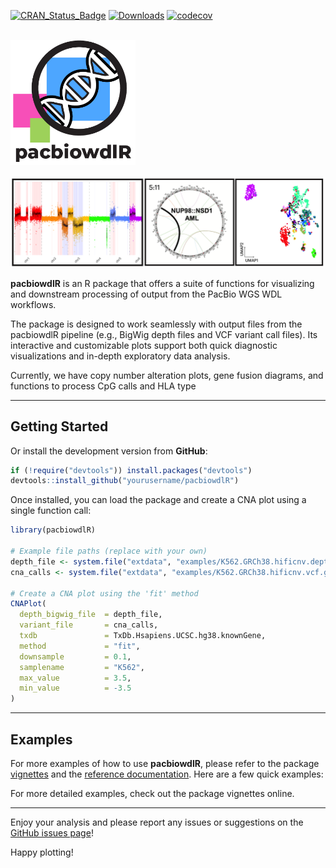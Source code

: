<!-- badges: start -->
[![CRAN_Status_Badge](https://www.r-pkg.org/badges/version/pacbiowdlR?color=blue)](https://cran.r-project.org/web/packages/pacbiowdlR)
[![Downloads](https://cranlogs.r-pkg.org/badges/pacbiowdlR?color=blue)](https://cran.rstudio.com/package=pacbiowdlR)
[![codecov](https://codecov.io/gh/yourusername/pacbiowdlR/branch/master/graph/badge.svg)](https://codecov.io/gh/yourusername/pacbiowdlR)
<!-- badges: end -->

<br>

<div style="text-align:left">
  <span>
    <a href="https://github.com/scfurl/pacbiowdlR">
      <img src="man/figures/logo.png" width = 200/>
    </a>
  </span>
</div>

<br>

<a href="man/figures/splash.png">
  <img src="man/figures/splash.png"/>
</a>

**pacbiowdlR** is an R package that offers a suite of functions for visualizing and downstream processing of output from the PacBio WGS WDL workflows.

The package is designed to work seamlessly with output files from the pacbiowdlR pipeline (e.g., BigWig depth files and VCF variant call files). Its interactive and customizable plots support both quick diagnostic visualizations and in-depth exploratory data analysis.

Currently, we have copy number alteration plots, gene fusion diagrams, and functions to process CpG calls and HLA type

---

## Getting Started


Or install the development version from **GitHub**:

```r
if (!require("devtools")) install.packages("devtools")
devtools::install_github("yourusername/pacbiowdlR")
```

Once installed, you can load the package and create a CNA plot using a single function call:

```r
library(pacbiowdlR)

# Example file paths (replace with your own)
depth_file <- system.file("extdata", "examples/K562.GRCh38.hificnv.depth.bw", package = "pacbiowdlR")
cna_calls <- system.file("extdata", "examples/K562.GRCh38.hificnv.vcf.gz", package = "pacbiowdlR")

# Create a CNA plot using the 'fit' method
CNAPlot(
  depth_bigwig_file  = depth_file,
  variant_file       = cna_calls,
  txdb               = TxDb.Hsapiens.UCSC.hg38.knownGene,
  method             = "fit",
  downsample         = 0.1,
  samplename         = "K562",
  max_value          = 3.5,
  min_value          = -3.5
)
```

---

## Examples

For more examples of how to use **pacbiowdlR**, please refer to the package [vignettes](https://scfurl/pacbiowdlR/articles/) and the [reference documentation](https://scfurl/pacbiowdlR/reference/). Here are a few quick examples:

For more detailed examples, check out the package vignettes online.

---

Enjoy your analysis and please report any issues or suggestions on the [GitHub issues page](https://github.com/scfurl/pacbiowdlR/issues)! 

Happy plotting!
